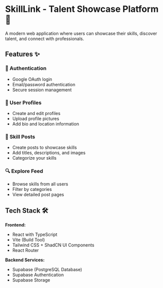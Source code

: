 # SkillLink - Talent Showcase Platform 🌟

A modern web application where users can showcase their skills, discover talent, and connect with professionals.

## Features ✨

### 🔐 Authentication
- Google OAuth login
- Email/password authentication
- Secure session management

### 👤 User Profiles
- Create and edit profiles
- Upload profile pictures
- Add bio and location information

### 💼 Skill Posts
- Create posts to showcase skills
- Add titles, descriptions, and images
- Categorize your skills

### 🔍 Explore Feed
- Browse skills from all users
- Filter by categories
- View detailed post pages

## Tech Stack 🛠️

**Frontend:**
- React with TypeScript
- Vite (Build Tool)
- Tailwind CSS + ShadCN UI Components
- React Router

**Backend Services:**
- Supabase (PostgreSQL Database)
- Supabase Authentication
- Supabase Storage

